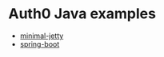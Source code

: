# Auth0 Java examples

* [minimal-jetty](./java-minimal-jetty/readme.md)
* [spring-boot](./java-spring-boot/readme.md)
